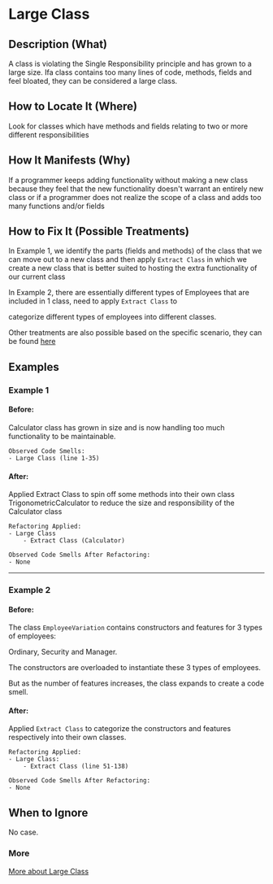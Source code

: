 # Large Class
## Description (What)
A class is violating the Single Responsibility principle and has grown to a large size. Ifa class contains too many lines of code, methods, fields and feel bloated, they can be considered a large class.

## How to Locate It (Where)

Look for classes which have methods and fields relating to two or more different responsibilities

## How It Manifests (Why)

If a programmer keeps adding functionality without making a new class because they feel that the new functionality doesn't warrant an entirely new class or if a programmer does not realize the scope of a class and adds too many functions and/or fields

## How to Fix It (Possible Treatments)

In Example 1, we identify the parts (fields and methods) of the class that we can move out to a new class and then apply `Extract Class` in which we create a new class that is better suited to hosting the extra functionality of our current class

In Example 2, there are essentially different types of Employees that are included in 1 class, need to apply `Extract Class` to

categorize different types of employees into different classes.

Other treatments are also possible based on the specific scenario, they can be found [here](https://refactoring.guru/smells/large-class#:~:text=Treatment)

## Examples

### Example 1

#### Before: 

Calculator class has grown in size and is now handling too much functionality to be maintainable.

```
Observed Code Smells:
- Large Class (line 1-35)
```

#### After: 

Applied Extract Class to spin off some methods into their own class TrigonometricCalculator to reduce the size and responsibility of the Calculator class

```
Refactoring Applied:
- Large Class
    - Extract Class (Calculator)
```

```
Observed Code Smells After Refactoring:
- None
```

---

### Example 2

#### Before:

The class `EmployeeVariation` contains constructors and features for 3 types of employees:

Ordinary, Security and Manager.

The constructors are overloaded to instantiate these 3 types of employees.

But as the number of features increases, the class expands to create a code smell.

#### After: 

Applied `Extract Class` to categorize the constructors and features respectively into their own classes.

```
Refactoring Applied:
- Large Class:
    - Extract Class (line 51-138)
```

```
Observed Code Smells After Refactoring:
- None
```

## When to Ignore

No case.

### More
[More about Large Class](https://refactoring.guru/smells/large-class)
